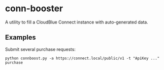 # conn-booster
A utility to fill a CloudBlue Connect instance with auto-generated data.

## Examples
Submit several purchase requests:

```python connboost.py -a https://connect.local/public/v1 -t "ApiKey ..." purchase```
